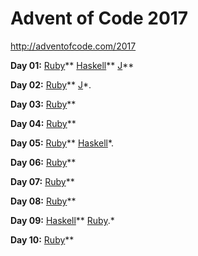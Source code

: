 # Advent of Code 2017

http://adventofcode.com/2017

**Day 01:** 
[Ruby](ruby/01.rb)\*\*
[Haskell](haskell/01.hs)\*\*
[J](j/01.ijs)\*\*

**Day 02:** 
[Ruby](ruby/02.rb)\*\*
[J](j/02.ijs)\*.

**Day 03:**
[Ruby](ruby/03.rb)\*\*

**Day 04:**
[Ruby](ruby/04.rb)\*\*

**Day 05:**
[Ruby](ruby/05.rb)\*\*
[Haskell](haskell/05.hs)\*.

**Day 06:**
[Ruby](ruby/06.rb)\*\*

**Day 07:**
[Ruby](ruby/07.rb)\*\*

**Day 08:**
[Ruby](ruby/08.rb)\*\*

**Day 09:**
[Haskell](haskell/09.hs)\*\*
[Ruby](ruby/09.rb).\*

**Day 10:**
[Ruby](ruby/10.rb)\*\*
